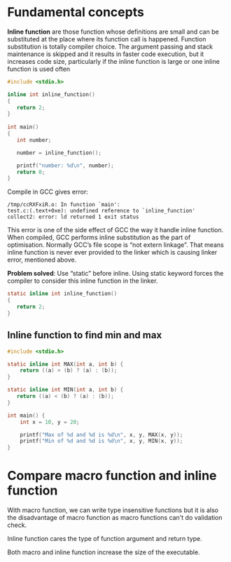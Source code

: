 # Fundamental concepts

**Inline function** are those function whose definitions are small and can be substituted at the place where its function call is happened. Function substitution is totally compiler choice. The argument passing and stack maintenance is skipped and it results in faster code execution, but it increases code size, particularly if the inline function is large or one inline function is used often

```c
#include <stdio.h>

inline int inline_function()
{
   return 2;
}
  
int main()
{
   int number;

   number = inline_function();

   printf("number: %d\n", number);
   return 0;
}
```

Compile in GCC gives error:

```
/tmp/ccRXFxiR.o: In function `main':
test.c:(.text+0xe): undefined reference to `inline_function'
collect2: error: ld returned 1 exit status
```

This error is one of the side effect of GCC the way it handle inline function. When compiled, GCC performs inline substitution as the part of optimisation. Normally GCC’s file scope is “not extern linkage”. That means inline function is never ever provided to the linker which is causing linker error, mentioned above.

**Problem solved**: Use “static” before inline. Using static keyword forces the compiler to consider this inline function in the linker.

```c
static inline int inline_function()
{
   return 2;
}
```
## Inline function to find min and max
```c
#include <stdio.h>

static inline int MAX(int a, int b) {
    return ((a) > (b) ? (a) : (b));
} 

static inline int MIN(int a, int b) {
   return ((a) < (b) ? (a) : (b));
}

int main() {
    int x = 10, y = 20;

    printf("Max of %d and %d is %d\n", x, y, MAX(x, y));
    printf("Min of %d and %d is %d\n", x, y, MIN(x, y));
}
```
# Compare macro function and inline function

With macro function, we can write type insensitive functions but it is also the disadvantage of macro function as macro functions can't do validation check.

Inline function cares the type of function argument and return type.

Both macro and inline function increase the size of the executable.
